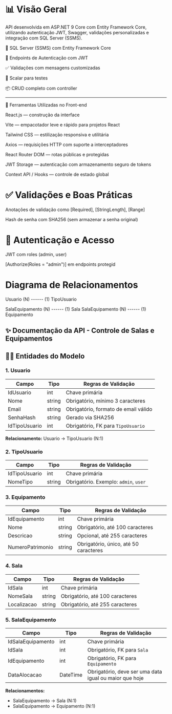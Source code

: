 

# 📊 Visão Geral

API desenvolvida em ASP.NET 9 Core com Entity Framework Core, utilizando autenticação JWT, Swagger, validações personalizadas e integração com SQL Server (SSMS).

💾 SQL Server (SSMS) com Entity Framework Core

🔐 Endpoints de Autenticação com JWT

✅ Validações com mensagens customizadas

📘 Scalar para testes

📦 CRUD completo com controller

-------------------------------------------------------------------------------------------------------------------------------------------------------------
🎨 Ferramentas Utilizadas no Front-end

React.js — construção da interface

Vite — empacotador leve e rápido para projetos React

Tailwind CSS — estilização responsiva e utilitária

Axios — requisições HTTP com suporte a interceptadores

React Router DOM — rotas públicas e protegidas

JWT Storage — autenticação com armazenamento seguro de tokens

Context API / Hooks — controle de estado global



# ✅ Validações e Boas Práticas

Anotações de validação como [Required], [StringLength], [Range]

Hash de senha com SHA256 (sem armazenar a senha original)


# 🔐 Autenticação e Acesso

JWT com roles (admin, user)

[Authorize(Roles = "admin")] em endpoints protegid

 # Diagrama de Relacionamentos

Usuario (N) ------ (1) TipoUsuario

SalaEquipamento (N) ------ (1) Sala
SalaEquipamento (N) ------ (1) Equipamento


## ✨ Documentação da API - Controle de Salas e Equipamentos


## 👨‍💼 Entidades do Modelo

### 1. **Usuario**

| Campo         | Tipo   | Regras de Validação                  |
| ------------- | ------ | ------------------------------------ |
| IdUsuario     | int    | Chave primária                       |
| Nome          | string | Obrigatório, mínimo 3 caracteres     |
| Email         | string | Obrigatório, formato de email válido |
| SenhaHash     | string | Gerado via SHA256                    |
| IdTipoUsuario | int    | Obrigatório, FK para `TipoUsuario`   |

**Relacionamento:** Usuario → TipoUsuario (N:1)

### 2. **TipoUsuario**

| Campo         | Tipo   | Regras de Validação                   |
| ------------- | ------ | ------------------------------------- |
| IdTipoUsuario | int    | Chave primária                        |
| NomeTipo      | string | Obrigatório. Exemplo: `admin`, `user` |

### 3. **Equipamento**

| Campo            | Tipo   | Regras de Validação                   |
| ---------------- | ------ | ------------------------------------- |
| IdEquipamento    | int    | Chave primária                        |
| Nome             | string | Obrigatório, até 100 caracteres       |
| Descricao        | string | Opcional, até 255 caracteres          |
| NumeroPatrimonio | string | Obrigatório, único, até 50 caracteres |

### 4. **Sala**

| Campo       | Tipo   | Regras de Validação             |
| ----------- | ------ | ------------------------------- |
| IdSala      | int    | Chave primária                  |
| NomeSala    | string | Obrigatório, até 100 caracteres |
| Localizacao | string | Obrigatório, até 255 caracteres |

### 5. **SalaEquipamento**

| Campo             | Tipo     | Regras de Validação                                    |
| ----------------- | -------- | ------------------------------------------------------ |
| IdSalaEquipamento | int      | Chave primária                                         |
| IdSala            | int      | Obrigatório, FK para `Sala`                            |
| IdEquipamento     | int      | Obrigatório, FK para `Equipamento`                     |
| DataAlocacao      | DateTime | Obrigatório, deve ser uma data igual ou maior que hoje |

**Relacionamentos:**

* SalaEquipamento → Sala (N:1)
* SalaEquipamento → Equipamento (N:1)







